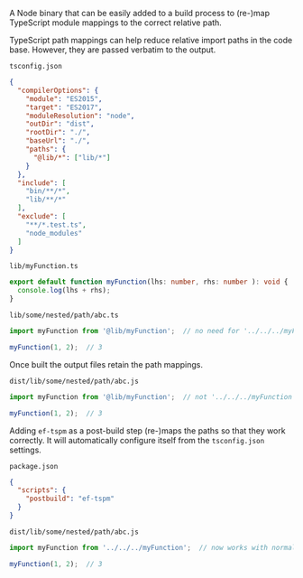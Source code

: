 A Node binary that can be easily added to a build process to (re-)map TypeScript module mappings to the correct relative path.

TypeScript path mappings can help reduce relative import paths in the code base. However, they are passed verbatim to the output.

`tsconfig.json`
```json
{
  "compilerOptions": {
    "module": "ES2015",
    "target": "ES2017",
    "moduleResolution": "node",
    "outDir": "dist",
    "rootDir": "./",
    "baseUrl": "./",
    "paths": {
      "@lib/*": ["lib/*"]
    }
  },
  "include": [
    "bin/**/*",
    "lib/**/*"
  ],
  "exclude": [
    "**/*.test.ts",
    "node_modules"
  ]
}
```

`lib/myFunction.ts`
```ts
export default function myFunction(lhs: number, rhs: number ): void {
  console.log(lhs + rhs);
}
```

`lib/some/nested/path/abc.ts`
```ts
import myFunction from '@lib/myFunction';  // no need for '../../../myFunction'

myFunction(1, 2);  // 3
```

Once built the output files retain the path mappings.

`dist/lib/some/nested/path/abc.js`
```js
import myFunction from '@lib/myFunction';  // not '../../../myFunction'

myFunction(1, 2);  // 3
```

Adding `ef-tspm` as a post-build step (re-)maps the paths so that they work correctly. It will automatically configure
itself from the `tsconfig.json` settings.

`package.json`
```json
{
  "scripts": {
    "postbuild": "ef-tspm"
  }
}
```

`dist/lib/some/nested/path/abc.js`
```js
import myFunction from '../../../myFunction';  // now works with normal resolutions

myFunction(1, 2);  // 3
```
